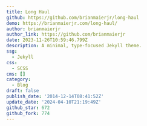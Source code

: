```yaml
---
title: Long Haul
github: https://github.com/brianmaierjr/long-haul
demo: https://brianmaierjr.com/long-haul/
author: brianmaierjr
author_link: https://github.com/brianmaierjr
date: 2023-11-26T10:59:46.799Z
description: A minimal, type-focused Jekyll theme.
ssg:
  - Jekyll
css:
  - SCSS
cms: []
category:
  - Blog
draft: false
publish_date: '2014-12-14T08:41:52Z'
update_date: '2024-04-10T21:19:49Z'
github_star: 672
github_fork: 774
---
```


